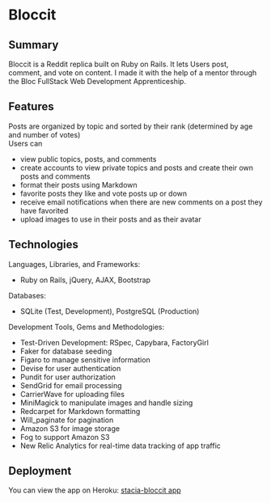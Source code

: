 # Bloccit

## Summary    
Bloccit is a Reddit replica built on Ruby on Rails. It lets Users post, comment, and vote on content.
I made it with the help of a mentor through the Bloc FullStack Web Development Apprenticeship.  

## Features
Posts are organized by topic and sorted by their rank (determined by age and number of votes)   
Users can       
* view public topics, posts, and comments       
* create accounts to view private topics and posts and create their own posts and comments       
* format their posts using Markdown      
* favorite posts they like and vote posts up or down       
* receive email notifications when there are new comments on a post they have favorited        
* upload images to use in their posts and as their avatar       
      

## Technologies    
Languages, Libraries, and Frameworks:    
* Ruby on Rails, jQuery, AJAX, Bootstrap   

Databases: 
* SQLite (Test, Development), PostgreSQL (Production)   

Development Tools, Gems and Methodologies:       
* Test-Driven Development: RSpec, Capybara, FactoryGirl        
* Faker for database seeding        
* Figaro to manage sensitive information        
* Devise for user authentication        
* Pundit for user authorization        
* SendGrid for email processing       
* CarrierWave for uploading files       
* MiniMagick to manipulate images and handle sizing       
* Redcarpet for Markdown formatting       
* Will_paginate for pagination       
* Amazon S3 for image storage       
* Fog to support Amazon S3    
* New Relic Analytics for real-time data tracking of app traffic   
    
## Deployment    
You can view the app on Heroku: [stacia-bloccit app](https://stacia-bloccit.herokuapp.com/)


